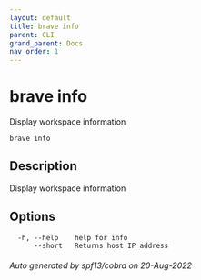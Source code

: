 ```yaml
---
layout: default
title: brave info
parent: CLI
grand_parent: Docs
nav_order: 1
---
```


# brave info

Display workspace information

```
brave info
```

## Description

Display workspace information

## Options

```
  -h, --help    help for info
      --short   Returns host IP address
```

###### Auto generated by spf13/cobra on 20-Aug-2022
